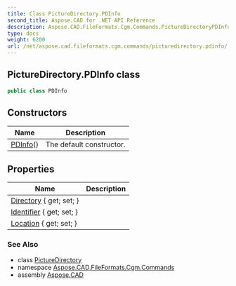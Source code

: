 ```yaml
---
title: Class PictureDirectory.PDInfo
second_title: Aspose.CAD for .NET API Reference
description: Aspose.CAD.FileFormats.Cgm.Commands.PictureDirectoryPDInfo class. 
type: docs
weight: 6200
url: /net/aspose.cad.fileformats.cgm.commands/picturedirectory.pdinfo/
---
```

## PictureDirectory.PDInfo class

```csharp
public class PDInfo
```

## Constructors

| Name | Description |
| --- | --- |
| [PDInfo](../../aspose.cad.fileformats.cgm.commands/picturedirectory.pdinfo/.ctor)() | The default constructor. |

## Properties

| Name | Description |
| --- | --- |
| [Directory](../../aspose.cad.fileformats.cgm.commands/picturedirectory.pdinfo/directory) { get; set; } |  |
| [Identifier](../../aspose.cad.fileformats.cgm.commands/picturedirectory.pdinfo/identifier) { get; set; } |  |
| [Location](../../aspose.cad.fileformats.cgm.commands/picturedirectory.pdinfo/location) { get; set; } |  |

### See Also

* class [PictureDirectory](../picturedirectory/)
* namespace [Aspose.CAD.FileFormats.Cgm.Commands](../../aspose.cad.fileformats.cgm.commands/)
* assembly [Aspose.CAD](../../)


